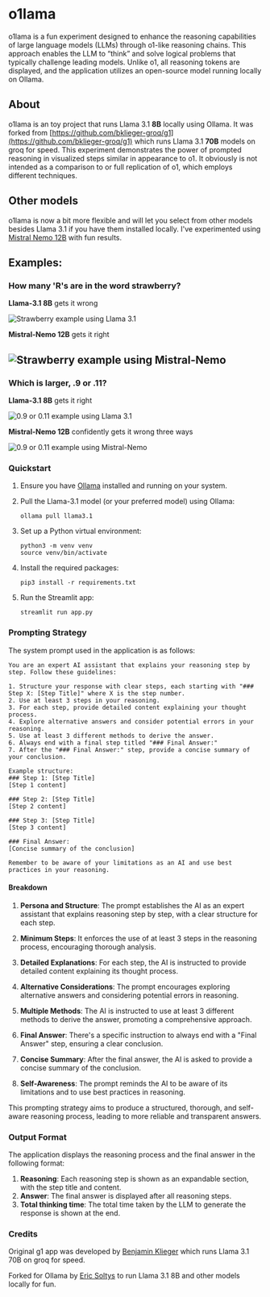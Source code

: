 # o1lama
o1lama is a fun experiment designed to enhance the reasoning capabilities of large language models (LLMs) through o1-like reasoning chains. This approach enables the LLM to “think” and solve logical problems that typically challenge leading models. Unlike o1, all reasoning tokens are displayed, and the application utilizes an open-source model running locally on Ollama.

## About
o1lama is an toy project that runs Llama 3.1 **8B** locally using Ollama. It was forked from [https://github.com/bklieger-groq/g1](https://github.com/bklieger-groq/g1) which runs Llama 3.1 **70B** models on groq for speed. This experiment demonstrates the power of prompted reasoning in visualized steps similar in appearance to o1. It obviously is not intended as a comparison to or full replication of o1, which employs different techniques.

## Other models
o1lama is now a bit more flexible and will let you select from other models besides Llama 3.1 if you have them installed locally. I've experimented using [Mistral Nemo 12B](https://ollama.com/library/mistral-nemo) with fun results.

## Examples:

### How many 'R's are in the word strawberry?

**Llama-3.1 8B** gets it wrong

![Strawberry example using Llama 3.1](examples/strawberry.png)

**Mistral-Nemo 12B** gets it right

![Strawberry example using Mistral-Nemo](examples/strawberry-mistral-nemo.png)
---

### Which is larger, .9 or .11?

**Llama-3.1 8B** gets it right

![0.9 or 0.11 example using Llama 3.1](examples/math.png)

**Mistral-Nemo 12B** confidently gets it wrong three ways

![0.9 or 0.11 example using Mistral-Nemo](examples/math-mistral-nemo.png)

### Quickstart

1. Ensure you have [Ollama](https://ollama.ai/) installed and running on your system.

2. Pull the Llama-3.1 model (or your preferred model) using Ollama:
   ```
   ollama pull llama3.1
   ```

3. Set up a Python virtual environment:
   ```
   python3 -m venv venv
   source venv/bin/activate
   ```

4. Install the required packages:
   ```
   pip3 install -r requirements.txt
   ```

5. Run the Streamlit app:
   ```
   streamlit run app.py
   ```

### Prompting Strategy

The system prompt used in the application is as follows:

```
You are an expert AI assistant that explains your reasoning step by step. Follow these guidelines:

1. Structure your response with clear steps, each starting with "### Step X: [Step Title]" where X is the step number.
2. Use at least 3 steps in your reasoning.
3. For each step, provide detailed content explaining your thought process.
4. Explore alternative answers and consider potential errors in your reasoning.
5. Use at least 3 different methods to derive the answer.
6. Always end with a final step titled "### Final Answer:"
7. After the "### Final Answer:" step, provide a concise summary of your conclusion.

Example structure:
### Step 1: [Step Title]
[Step 1 content]

### Step 2: [Step Title]
[Step 2 content]

### Step 3: [Step Title]
[Step 3 content]

### Final Answer:
[Concise summary of the conclusion]

Remember to be aware of your limitations as an AI and use best practices in your reasoning.
```

#### Breakdown

1. **Persona and Structure**: The prompt establishes the AI as an expert assistant that explains reasoning step by step, with a clear structure for each step.

2. **Minimum Steps**: It enforces the use of at least 3 steps in the reasoning process, encouraging thorough analysis.

3. **Detailed Explanations**: For each step, the AI is instructed to provide detailed content explaining its thought process.

4. **Alternative Considerations**: The prompt encourages exploring alternative answers and considering potential errors in reasoning.

5. **Multiple Methods**: The AI is instructed to use at least 3 different methods to derive the answer, promoting a comprehensive approach.

6. **Final Answer**: There's a specific instruction to always end with a "Final Answer" step, ensuring a clear conclusion.

7. **Concise Summary**: After the final answer, the AI is asked to provide a concise summary of the conclusion.

8. **Self-Awareness**: The prompt reminds the AI to be aware of its limitations and to use best practices in reasoning.

This prompting strategy aims to produce a structured, thorough, and self-aware reasoning process, leading to more reliable and transparent answers.

### Output Format

The application displays the reasoning process and the final answer in the following format:

1. **Reasoning**: Each reasoning step is shown as an expandable section, with the step title and content.
2. **Answer**: The final answer is displayed after all reasoning steps.
3. **Total thinking time**: The total time taken by the LLM to generate the response is shown at the end.

### Credits

Original g1 app was developed by [Benjamin Klieger](https://x.com/benjaminklieger) which runs Llama 3.1 70B on groq for speed.

Forked for Ollama by [Eric Soltys](https://www.threads.net/@kootenay_eric) to run Llama 3.1 8B and other models locally for fun.
